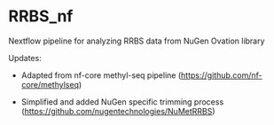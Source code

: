 # RRBS_nf
Nextflow pipeline for analyzing RRBS data from NuGen Ovation library

Updates:
* Adapted from nf-core methyl-seq pipeline (https://github.com/nf-core/methylseq)

* Simplified and added NuGen specific trimming process (https://github.com/nugentechnologies/NuMetRRBS)

